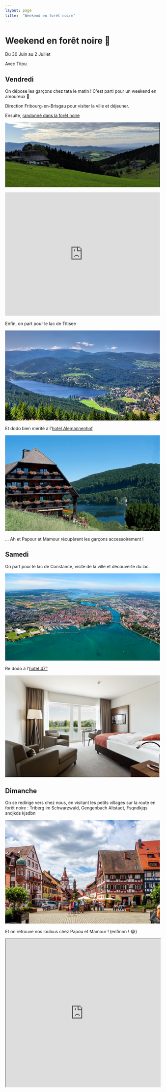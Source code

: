 ```yaml
---
layout: page
title:  "Weekend en forêt noire"
---
```

<style>header,footer{display: none}</style>

# Weekend en forêt noire 🥰

Du 30 Juin au 2 Juillet

Avec Titou

## Vendredi

On dépose les garçons chez tata le matin ! C'est parti pour un weekend en amoureux 💞

Direction Fribourg-en-Brisgau pour visiter la ville et déjeuner.

Ensuite, [randonné dans la forêt noire](https://www.alltrails.com/fr/randonnee/germany/baden-wurttemberg/sankt-margen-zu-den-zweribach-wasserfallen?sh=csw6il)

![Rando](assets/rando.jpg)

<iframe class="alltrails" src="https://www.alltrails.com/fr/widget/trail/germany/baden-wurttemberg/sankt-margen-zu-den-zweribach-wasserfallen?u=m&sh=csw6il" width="100%" height="400" frameborder="0" scrolling="no" marginheight="0" marginwidth="0" title="AllTrails: Trail Guides and Maps for Hiking, Camping, and Running"></iframe>

Enfin, on part pour le lac de Titisee

![Lac](assets/titisee.jpg)

Et dodo bien mérité à l'[hotel Alemannenhof](https://www.booking.com/hotel/de/boutique-alemannenhof-titisee1.fr.html)

![Hotel Alemannenhof](assets/nuit1.jpg)

... Ah et Papour et Mamour récupèrent les garçons accessoirement !

## Samedi

On part pour le lac de Constance, visite de la ville et découverte du lac.

![constance](assets/constance.jpg)

Re dodo à l'[hotel 47°](https://www.booking.com/hotel/de/47deg.fr.html)

![Hotel 47°](assets/nuit2.jpg)

## Dimanche

On se redirige vers chez nous, en visitant les petits villages sur la route en forêt noire : Triberg im Schwarzwald, Gengenbach Altstadt, Fsqndkjqs sndjkds kjsdbn

![Village](assets/village.jpg)

Et on retrouve nos loulous chez Papou et Mamour ! (enfinnn ! 😂)

<iframe src="https://www.google.com/maps/d/embed?mid=1-HWyw0yiRtwshQoyQiuR76ktMfGQ5jg&ehbc=2E312F" width="100%" height="480"></iframe>
